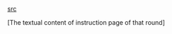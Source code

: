 [src](link.to/instructions-page-of-that-round)

[The textual content of instruction page of that round]
